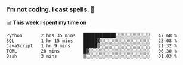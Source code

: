 ### I'm not coding. I cast spells. 🎩

📊 **This week I spent my time on**
<!--START_SECTION:waka-->
```text
Python       2 hrs 35 mins   ████████████░░░░░░░░░░░░░   47.68 % 
SQL          1 hr 15 mins    █████▓░░░░░░░░░░░░░░░░░░░   23.08 % 
JavaScript   1 hr 9 mins     █████▒░░░░░░░░░░░░░░░░░░░   21.32 % 
TOML         20 mins         █▓░░░░░░░░░░░░░░░░░░░░░░░   06.30 % 
Bash         3 mins          ▒░░░░░░░░░░░░░░░░░░░░░░░░   01.03 % 
```
<!--END_SECTION:waka-->
